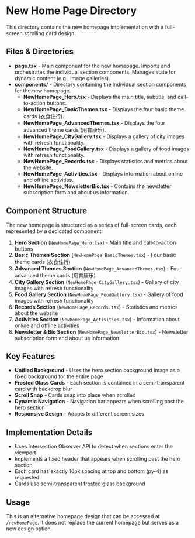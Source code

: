 # New Home Page Directory

This directory contains the new homepage implementation with a full-screen scrolling card design.

## Files & Directories

- **page.tsx** - Main component for the new homepage. Imports and orchestrates the individual section components. Manages state for dynamic content (e.g., image galleries).
- **components/** - Directory containing the individual section components for the new homepage.
    - **NewHomePage_Hero.tsx** - Displays the main title, subtitle, and call-to-action buttons.
    - **NewHomePage_BasicThemes.tsx** - Displays the four basic theme cards (衣食住行).
    - **NewHomePage_AdvancedThemes.tsx** - Displays the four advanced theme cards (用育康乐).
    - **NewHomePage_CityGallery.tsx** - Displays a gallery of city images with refresh functionality.
    - **NewHomePage_FoodGallery.tsx** - Displays a gallery of food images with refresh functionality.
    - **NewHomePage_Records.tsx** - Displays statistics and metrics about the website.
    - **NewHomePage_Activities.tsx** - Displays information about online and offline activities.
    - **NewHomePage_NewsletterBio.tsx** - Contains the newsletter subscription form and about us information.

## Component Structure

The new homepage is structured as a series of full-screen cards, each represented by a dedicated component:

1.  **Hero Section** (`NewHomePage_Hero.tsx`) - Main title and call-to-action buttons
2.  **Basic Themes Section** (`NewHomePage_BasicThemes.tsx`) - Four basic theme cards (衣食住行)
3.  **Advanced Themes Section** (`NewHomePage_AdvancedThemes.tsx`) - Four advanced theme cards (用育康乐)
4.  **City Gallery Section** (`NewHomePage_CityGallery.tsx`) - Gallery of city images with refresh functionality
5.  **Food Gallery Section** (`NewHomePage_FoodGallery.tsx`) - Gallery of food images with refresh functionality
6.  **Records Section** (`NewHomePage_Records.tsx`) - Statistics and metrics about the website
7.  **Activities Section** (`NewHomePage_Activities.tsx`) - Information about online and offline activities
8.  **Newsletter & Bio Section** (`NewHomePage_NewsletterBio.tsx`) - Newsletter subscription form and about us information

## Key Features

- **Unified Background** - Uses the hero section background image as a fixed background for the entire page
- **Frosted Glass Cards** - Each section is contained in a semi-transparent card with backdrop blur
- **Scroll Snap** - Cards snap into place when scrolled
- **Dynamic Navigation** - Navigation bar appears when scrolling past the hero section
- **Responsive Design** - Adapts to different screen sizes

## Implementation Details

- Uses Intersection Observer API to detect when sections enter the viewport
- Implements a fixed header that appears when scrolling past the hero section
- Each card has exactly 16px spacing at top and bottom (py-4) as requested
- Cards use semi-transparent frosted glass background

## Usage

This is an alternative homepage design that can be accessed at `/newHomePage`. It does not replace the current homepage but serves as a new design option.